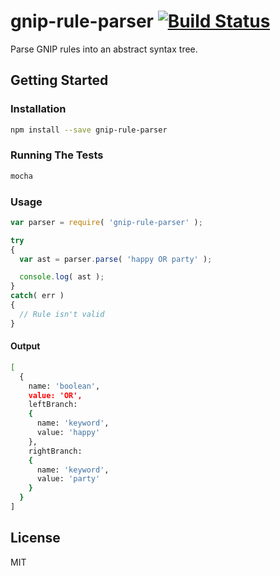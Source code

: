 # gnip-rule-parser [![Build Status](https://travis-ci.org/JamesFrost/gnip-rule-parser.svg?branch=master)](https://travis-ci.org/JamesFrost/gnip-rule-parser)
Parse GNIP rules into an abstract syntax tree. 

## Getting Started
### Installation
```bash
npm install --save gnip-rule-parser
```
### Running The Tests
```bash
mocha
```
### Usage
```js
var parser = require( 'gnip-rule-parser' );

try
{
  var ast = parser.parse( 'happy OR party' );

  console.log( ast ); 
}
catch( err )
{ 
  // Rule isn't valid
}
```
#### Output
```bash
[ 
  {
    name: 'boolean',
    value: 'OR',
    leftBranch: 
    { 
      name: 'keyword', 
      value: 'happy' 
    },
    rightBranch: 
    { 
      name: 'keyword', 
      value: 'party' 
    } 
  } 
]
```
## License
MIT
